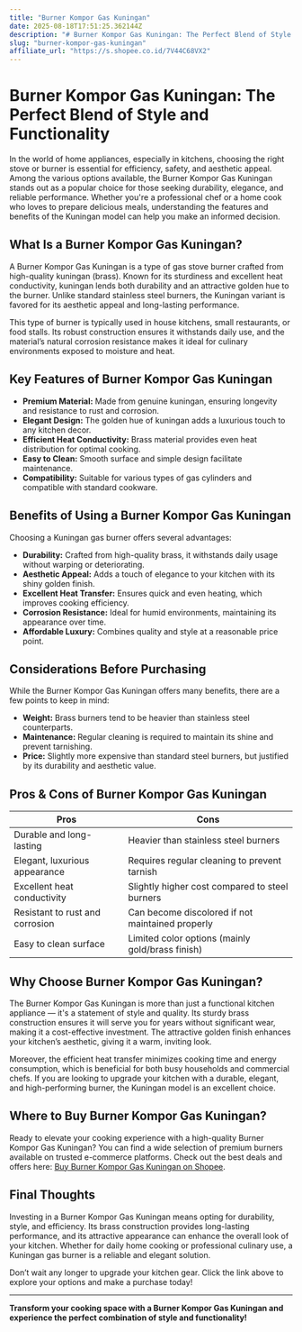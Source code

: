 ```yaml
---
title: "Burner Kompor Gas Kuningan"
date: 2025-08-18T17:51:25.362144Z
description: "# Burner Kompor Gas Kuningan: The Perfect Blend of Style and Functionality..."
slug: "burner-kompor-gas-kuningan"
affiliate_url: "https://s.shopee.co.id/7V44C68VX2"
---
```

# Burner Kompor Gas Kuningan: The Perfect Blend of Style and Functionality

In the world of home appliances, especially in kitchens, choosing the right stove or burner is essential for efficiency, safety, and aesthetic appeal. Among the various options available, the Burner Kompor Gas Kuningan stands out as a popular choice for those seeking durability, elegance, and reliable performance. Whether you're a professional chef or a home cook who loves to prepare delicious meals, understanding the features and benefits of the Kuningan model can help you make an informed decision.

## What Is a Burner Kompor Gas Kuningan?

A Burner Kompor Gas Kuningan is a type of gas stove burner crafted from high-quality kuningan (brass). Known for its sturdiness and excellent heat conductivity, kuningan lends both durability and an attractive golden hue to the burner. Unlike standard stainless steel burners, the Kuningan variant is favored for its aesthetic appeal and long-lasting performance.

This type of burner is typically used in house kitchens, small restaurants, or food stalls. Its robust construction ensures it withstands daily use, and the material’s natural corrosion resistance makes it ideal for culinary environments exposed to moisture and heat.

## Key Features of Burner Kompor Gas Kuningan

- **Premium Material:** Made from genuine kuningan, ensuring longevity and resistance to rust and corrosion.
- **Elegant Design:** The golden hue of kuningan adds a luxurious touch to any kitchen decor.
- **Efficient Heat Conductivity:** Brass material provides even heat distribution for optimal cooking.
- **Easy to Clean:** Smooth surface and simple design facilitate maintenance.
- **Compatibility:** Suitable for various types of gas cylinders and compatible with standard cookware.

## Benefits of Using a Burner Kompor Gas Kuningan

Choosing a Kuningan gas burner offers several advantages:

- **Durability:** Crafted from high-quality brass, it withstands daily usage without warping or deteriorating.
- **Aesthetic Appeal:** Adds a touch of elegance to your kitchen with its shiny golden finish.
- **Excellent Heat Transfer:** Ensures quick and even heating, which improves cooking efficiency.
- **Corrosion Resistance:** Ideal for humid environments, maintaining its appearance over time.
- **Affordable Luxury:** Combines quality and style at a reasonable price point.

## Considerations Before Purchasing

While the Burner Kompor Gas Kuningan offers many benefits, there are a few points to keep in mind:

- **Weight:** Brass burners tend to be heavier than stainless steel counterparts.
- **Maintenance:** Regular cleaning is required to maintain its shine and prevent tarnishing.
- **Price:** Slightly more expensive than standard steel burners, but justified by its durability and aesthetic value.

## Pros & Cons of Burner Kompor Gas Kuningan

| Pros                                  | Cons                                           |
|--------------------------------------|----------------------------------------------|
| Durable and long-lasting           | Heavier than stainless steel burners       |
| Elegant, luxurious appearance       | Requires regular cleaning to prevent tarnish |
| Excellent heat conductivity         | Slightly higher cost compared to steel burners |
| Resistant to rust and corrosion     | Can become discolored if not maintained properly |
| Easy to clean surface               | Limited color options (mainly gold/brass finish) |

## Why Choose Burner Kompor Gas Kuningan?

The Burner Kompor Gas Kuningan is more than just a functional kitchen appliance — it's a statement of style and quality. Its sturdy brass construction ensures it will serve you for years without significant wear, making it a cost-effective investment. The attractive golden finish enhances your kitchen’s aesthetic, giving it a warm, inviting look.

Moreover, the efficient heat transfer minimizes cooking time and energy consumption, which is beneficial for both busy households and commercial chefs. If you are looking to upgrade your kitchen with a durable, elegant, and high-performing burner, the Kuningan model is an excellent choice.

## Where to Buy Burner Kompor Gas Kuningan?

Ready to elevate your cooking experience with a high-quality Burner Kompor Gas Kuningan? You can find a wide selection of premium burners available on trusted e-commerce platforms. Check out the best deals and offers here: [Buy Burner Kompor Gas Kuningan on Shopee](https://s.shopee.co.id/7V44C68VX2).

## Final Thoughts

Investing in a Burner Kompor Gas Kuningan means opting for durability, style, and efficiency. Its brass construction provides long-lasting performance, and its attractive appearance can enhance the overall look of your kitchen. Whether for daily home cooking or professional culinary use, a Kuningan gas burner is a reliable and elegant solution.

Don’t wait any longer to upgrade your kitchen gear. Click the link above to explore your options and make a purchase today!

---

**Transform your cooking space with a Burner Kompor Gas Kuningan and experience the perfect combination of style and functionality!**